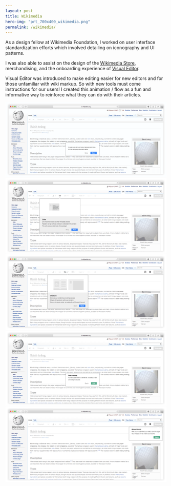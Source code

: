 ```yaml
---
layout: post
title: Wikimedia
hero-img: "prt_700x400_wikimedia.png"
permalink: /wikimedia/
---
```


As a design fellow at Wikimedia Foundation, I worked on user interface standardization efforts which involved detailing on iconography and UI patterns.

I was also able to assist on the design of the <a href="http://store.wikimedia.org/" target="_blank">Wikimedia Store</a>, merchandising, and the onboarding experience of <a href="https://en.wikipedia.org/wiki/Wikipedia:VisualEditor" target="_blank">Visual Editor</a>.

Visual Editor was introduced to make editing easier for new editors and for those unfamiliar with wiki markup. So with new tools must come instructions for our users! I created this animation / flow as a fun and informative way to reinforce what they can do with their articles.

<a href="/public/img/wikimedia/welcome.gif" data-lightbox="Onboard">
  <img src="/public/img/wikimedia/welcome.gif" alt="Welcome" />
</a>

<a href="/public/img/wikimedia/link.gif" data-lightbox="Onboard">
  <img src="/public/img/wikimedia/link.gif" alt="Link" />
</a>

<a href="/public/img/wikimedia/cite.gif" data-lightbox="Onboard">
  <img src="/public/img/wikimedia/cite.gif" alt="Cite" />
</a>

<a href="/public/img/wikimedia/edit.png" data-lightbox="Onboard">
  <img src="/public/img/wikimedia/edit.png" alt="Edit" />
</a>

<a href="/public/img/wikimedia/done.png" data-lightbox="Onboard">
  <img src="/public/img/wikimedia/done.png" alt="Done" />
</a>

